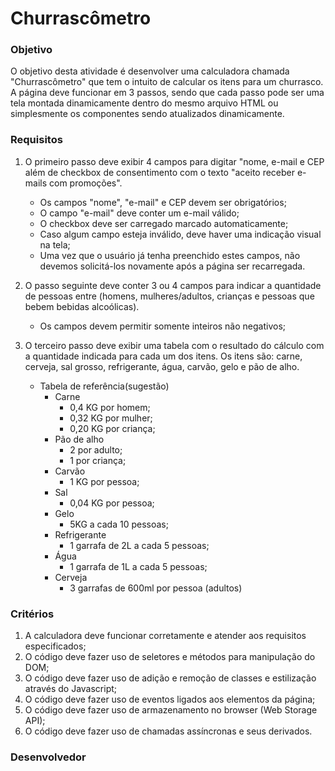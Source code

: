 # Churrascômetro

### Objetivo

O objetivo desta atividade é desenvolver uma calculadora chamada "Churrascômetro" que tem o intuito de calcular os itens para um churrasco. A página deve funcionar em 3 passos, sendo que cada passo pode ser uma tela montada dinamicamente dentro do mesmo arquivo HTML ou simplesmente os componentes sendo atualizados dinamicamente.

### Requisitos

1. O primeiro passo deve exibir 4 campos para digitar "nome, e-mail e CEP além de checkbox de consentimento com o texto "aceito receber e-mails com promoções".

   - Os campos "nome", "e-mail" e CEP devem ser obrigatórios;
   - O campo "e-mail" deve conter um e-mail válido;
   - O checkbox deve ser carregado marcado automaticamente;
   - Caso algum campo esteja inválido, deve haver uma indicação visual na tela;
   - Uma vez que o usuário já tenha preenchido estes campos, não devemos solicitá-los novamente após a página ser recarregada.

2. O passo seguinte deve conter 3 ou 4 campos para indicar a quantidade de pessoas entre (homens, mulheres/adultos, crianças e pessoas que bebem bebidas alcoólicas).

   - Os campos devem permitir somente inteiros não negativos;

3. O terceiro passo deve exibir uma tabela com o resultado do cálculo com a quantidade indicada para cada um dos itens. Os itens são: carne, cerveja, sal grosso, refrigerante, água, carvão, gelo e pão de alho.
   - Tabela de referência(sugestão)
     - Carne
       - 0,4 KG por homem;
       - 0,32 KG por mulher;
       - 0,20 KG por criança;
     - Pão de alho
       - 2 por adulto;
       - 1 por criança;
     - Carvão
       - 1 KG por pessoa;
     - Sal
       - 0,04 KG por pessoa;
     - Gelo
       - 5KG a cada 10 pessoas;
     - Refrigerante
       - 1 garrafa de 2L a cada 5 pessoas;
     - Água
       - 1 garrafa de 1L a cada 5 pessoas;
     - Cerveja
       - 3 garrafas de 600ml por pessoa (adultos)

### Critérios

1. A calculadora deve funcionar corretamente e atender aos requisitos especificados;
2. O código deve fazer uso de seletores e métodos para manipulação do DOM;
3. O código deve fazer uso de adição e remoção de classes e estilização através do Javascript;
4. O código deve fazer uso de eventos ligados aos elementos da página;
5. O código deve fazer uso de armazenamento no browser (Web Storage API);
6. O código deve fazer uso de chamadas assíncronas e seus derivados.

### Desenvolvedor